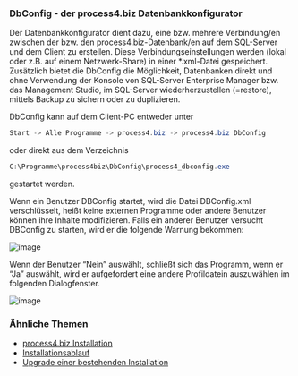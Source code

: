 ### DbConfig - der process4.biz Datenbankkonfigurator

Der Datenbankkonfigurator dient dazu, eine bzw. mehrere Verbindung/en
zwischen der bzw. den process4.biz-Datenbank/en auf dem SQL-Server und
dem Client zu erstellen. Diese Verbindungseinstellungen werden (lokal
oder z.B. auf einem Netzwerk-Share) in einer \*.xml-Datei gespeichert.
Zusätzlich bietet die DbConfig die Möglichkeit, Datenbanken direkt und
ohne Verwendung der Konsole von SQL-Server Enterprise Manager bzw. das
Management Studio, im SQL-Server wiederherzustellen (=restore), mittels
Backup zu sichern oder zu duplizieren.

DbConfig kann auf dem Client-PC entweder unter

``` java
Start -> Alle Programme -> process4.biz -> process4.biz DbConfig
```

oder direkt aus dem Verzeichnis

``` java
C:\Programme\process4biz\DbConfig\process4_dbconfig.exe
```

gestartet werden.


Wenn ein Benutzer DBConfig startet, wird die Datei DBConfig.xml verschlüsselt, heißt keine externen Programme oder andere Benutzer können ihre Inhalte modifizieren. Falls ein anderer Benutzer versucht DBConfig zu starten, wird er die folgende Warnung bekommen:

![image](//images.ctfassets.net/utx1h0gfm1om/3rhiRnVHCi9tKPmOfvjkxA/73dc5aa49c1da2a260b623779cff95f9/image.png)

Wenn der Benutzer “Nein” auswählt, schließt sich das Programm, wenn er “Ja” auswählt, wird er aufgefordert eine andere Profildatein auszuwählen im folgenden Dialogfenster.  

![image](//images.ctfassets.net/utx1h0gfm1om/4k7LoRSuRkJvwXgjrtxCyP/93c49d51bcf2729bdf011d45cec05cdc/image.png)

### Ähnliche Themen

-   [process4.biz Installation](installationsvoraussetzungen)
-   [Installationsablauf](installationsablauf)
-   [Upgrade einer bestehenden Installation](upgrading-an-existing-installation)

